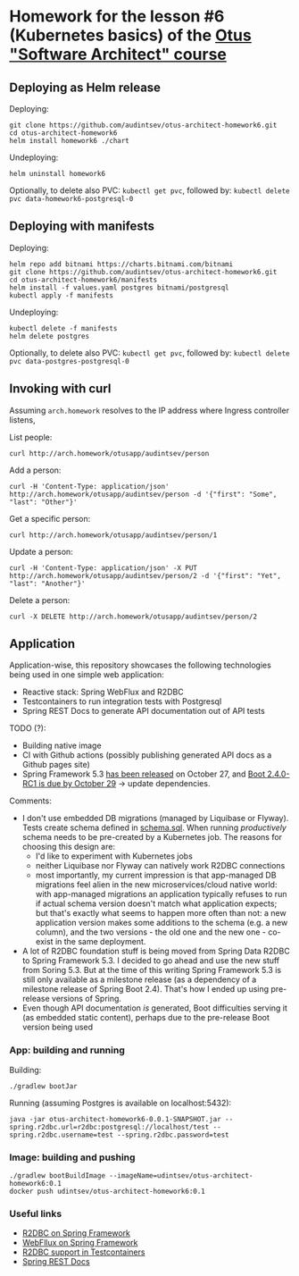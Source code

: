 # Homework for the lesson #6 (Kubernetes basics) of the [Otus "Software Architect" course](https://otus.ru/lessons/arhitektor-po/) 

## Deploying as Helm release

Deploying:
```
git clone https://github.com/audintsev/otus-architect-homework6.git
cd otus-architect-homework6
helm install homework6 ./chart
```

Undeploying:
```
helm uninstall homework6
```

Optionally, to delete also PVC: `kubectl get pvc`, followed by: `kubectl delete pvc data-homework6-postgresql-0`

## Deploying with manifests

Deploying:
```
helm repo add bitnami https://charts.bitnami.com/bitnami
git clone https://github.com/audintsev/otus-architect-homework6.git
cd otus-architect-homework6/manifests
helm install -f values.yaml postgres bitnami/postgresql
kubectl apply -f manifests
```

Undeploying:
```
kubectl delete -f manifests
helm delete postgres
```

Optionally, to delete also PVC: `kubectl get pvc`, followed by: `kubectl delete pvc data-postgres-postgresql-0`

## Invoking with curl

Assuming `arch.homework` resolves to the IP address where Ingress controller listens,

List people:
```
curl http://arch.homework/otusapp/audintsev/person
```

Add a person:
```
curl -H 'Content-Type: application/json' http://arch.homework/otusapp/audintsev/person -d '{"first": "Some", "last": "Other"}'
```

Get a specific person:
```
curl http://arch.homework/otusapp/audintsev/person/1
```

Update a person:
```
curl -H 'Content-Type: application/json' -X PUT http://arch.homework/otusapp/audintsev/person/2 -d '{"first": "Yet", "last": "Another"}'
```

Delete a person:
```
curl -X DELETE http://arch.homework/otusapp/audintsev/person/2
```

## Application

Application-wise, this repository showcases the following technologies being used in one simple web application:

* Reactive stack: Spring WebFlux and R2DBC
* Testcontainers to run integration tests with Postgresql
* Spring REST Docs to generate API documentation out of API tests

TODO (?):

* Building native image
* CI with Github actions (possibly publishing generated API docs as a Github pages site)
* Spring Framework 5.3 [has been released](https://spring.io/blog/2020/10/27/spring-framework-5-3-goes-ga)
  on October 27, and [Boot 2.4.0-RC1 is due by October 29](https://github.com/spring-projects/spring-boot/milestones)
  -> update dependencies.
  
Comments:

* I don't use embedded DB migrations (managed by Liquibase or Flyway). Tests create schema defined in
[schema.sql](src/test/resources/schema.sql). When running _productively_ schema needs to be pre-created
by a Kubernetes job. The reasons for choosing this design are:
  * I'd like to experiment with Kubernetes jobs
  * neither Liquibase nor Flyway can natively work R2DBC connections
  * most importantly, my current impression is that app-managed DB migrations feel alien in the new
microservices/cloud native world: with app-managed migrations an application typically refuses to run if actual schema
version doesn't match what application expects; but that's exactly what seems to happen more often than not:
a new application version makes some additions to the schema (e.g. a new column), and the two versions - the old
one and the new one - co-exist in the same deployment. 
* A lot of R2DBC foundation stuff is being moved from Spring Data R2DBC to Spring Framework 5.3. I decided to go ahead
and use the new stuff from Soring 5.3. But at the time of this writing Spring Framework 5.3 is still only available as
a milestone release (as a dependency of a milestone release of Spring Boot 2.4). That's how I ended up using pre-release
versions of Spring.
* Even though API documentation _is_ generated, Boot difficulties serving it (as embedded static content), perhaps
due to the pre-release Boot version being used

### App: building and running

Building:

```
./gradlew bootJar
```

Running (assuming Postgres is available on localhost:5432):

```
java -jar otus-architect-homework6-0.0.1-SNAPSHOT.jar --spring.r2dbc.url=r2dbc:postgresql://localhost/test --spring.r2dbc.username=test --spring.r2dbc.password=test
```

### Image: building and pushing

```
./gradlew bootBuildImage --imageName=udintsev/otus-architect-homework6:0.1
docker push udintsev/otus-architect-homework6:0.1
```

### Useful links

* [R2DBC on Spring Framework](https://docs.spring.io/spring-framework/docs/5.3.0-RC2/reference/html/data-access.html#r2dbc)
* [WebFllux on Spring Framework](https://docs.spring.io/spring-framework/docs/5.3.0-RC2/reference/html/web-reactive.html#spring-webflux)
* [R2DBC support in Testcontainers](https://www.testcontainers.org/modules/databases/r2dbc/)
* [Spring REST Docs](https://docs.spring.io/spring-restdocs/docs/current/reference/html5/) 
